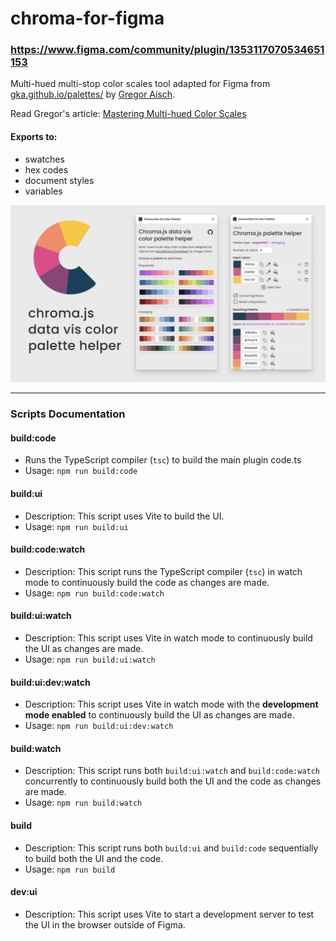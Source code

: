 # chroma-for-figma

### https://www.figma.com/community/plugin/1353117070534651153

Multi-hued multi-stop color scales tool adapted for Figma from [gka.github.io/palettes/](https://gka.github.io/palettes/) by [Gregor Aisch](https://www.vis4.net/).

Read Gregor's article: [Mastering Multi-hued Color Scales](https://www.vis4.net/blog/mastering-multi-hued-color-scales/)

#### Exports to:

- swatches
- hex codes
- document styles
- variables

![Chroma Plugin Preview](./media/chroma-plugin-preview.png)

---

### Scripts Documentation

#### build:code

- Runs the TypeScript compiler (`tsc`) to build the main plugin code.ts
- Usage: `npm run build:code`

#### build:ui

- Description: This script uses Vite to build the UI.
- Usage: `npm run build:ui`

#### build:code:watch

- Description: This script runs the TypeScript compiler (`tsc`) in watch mode to continuously build the code as changes are made.
- Usage: `npm run build:code:watch`

#### build:ui:watch

- Description: This script uses Vite in watch mode to continuously build the UI as changes are made.
- Usage: `npm run build:ui:watch`

#### build:ui:dev:watch

- Description: This script uses Vite in watch mode with the **development mode enabled** to continuously build the UI as changes are made.
- Usage: `npm run build:ui:dev:watch`

#### build:watch

- Description: This script runs both `build:ui:watch` and `build:code:watch` concurrently to continuously build both the UI and the code as changes are made.
- Usage: `npm run build:watch`

#### build

- Description: This script runs both `build:ui` and `build:code` sequentially to build both the UI and the code.
- Usage: `npm run build`

#### dev:ui

- Description: This script uses Vite to start a development server to test the UI in the browser outside of Figma.
